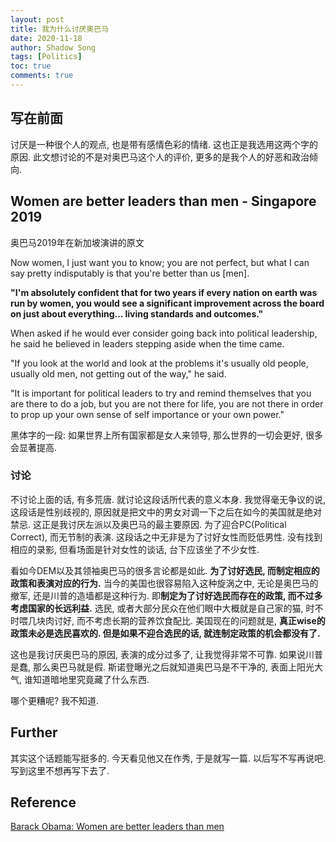 ```yaml
---
layout: post
title: 我为什么讨厌奥巴马
date: 2020-11-18
author: Shadow Song
tags: [Politics]
toc: true
comments: true
---
```


## 写在前面

讨厌是一种很个人的观点, 也是带有感情色彩的情绪. 这也正是我选用这两个字的原因. 此文想讨论的不是对奥巴马这个人的评价, 更多的是我个人的好恶和政治倾向. 

## Women are better leaders than men - Singapore 2019

奥巴马2019年在新加坡演讲的原文

Now women, I just want you to know; you are not perfect, but what I can say pretty indisputably is that you're better than us [men].

**"I'm absolutely confident that for two years if every nation on earth was run by women, you would see a significant improvement across the board on just about everything... living standards and outcomes."**

When asked if he would ever consider going back into political leadership, he said he believed in leaders stepping aside when the time came.

"If you look at the world and look at the problems it's usually old people, usually old men, not getting out of the way," he said.

"It is important for political leaders to try and remind themselves that you are there to do a job, but you are not there for life, you are not there in order to prop up your own sense of self importance or your own power."

黑体字的一段: 如果世界上所有国家都是女人来领导, 那么世界的一切会更好, 很多会显著提高. 

### 讨论

不讨论上面的话, 有多荒唐.  就讨论这段话所代表的意义本身. 我觉得毫无争议的说, 这段话是性别歧视的, 原因就是把文中的男女对调一下之后在如今的美国就是绝对禁忌.  这正是我讨厌左派以及奥巴马的最主要原因. 为了迎合PC(Political Correct), 而无节制的表演.  这段话之中无非是为了讨好女性而贬低男性.  没有找到相应的录影, 但看场面是针对女性的谈话, 台下应该坐了不少女性. 

看如今DEM以及其领袖奥巴马的很多言论都是如此. **为了讨好选民, 而制定相应的政策和表演对应的行为.**  当今的美国也很容易陷入这种旋涡之中, 无论是奥巴马的撤军, 还是川普的造墙都是这种行为. 即**制定为了讨好选民而存在的政策, 而不过多考虑国家的长远利益.** 选民, 或者大部分民众在他们眼中大概就是自己家的猫, 时不时喂几块肉讨好, 而不考虑长期的营养饮食配比.  美国现在的问题就是, **真正wise的政策未必是选民喜欢的. 但是如果不迎合选民的话, 就连制定政策的机会都没有了.**

这也是我讨厌奥巴马的原因, 表演的成分过多了, 让我觉得非常不可靠. 如果说川普是蠢, 那么奥巴马就是假. 斯诺登曝光之后就知道奥巴马是不干净的, 表面上阳光大气, 谁知道暗地里究竟藏了什么东西. 

哪个更糟呢? 我不知道. 

## Further

其实这个话题能写挺多的. 今天看见他又在作秀, 于是就写一篇. 以后写不写再说吧. 写到这里不想再写下去了. 

 

## Reference

[Barack Obama: Women are better leaders than men](https://www.bbc.com/news/world-21661744)